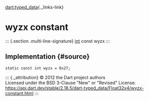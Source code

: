 [dart:typed\_data](../../dart-typed_data/dart-typed_data-library){._links-link}

wyzx constant
=============

::: {.section .multi-line-signature}
[int](../../dart-core/int-class) const wyzx
:::

Implementation {#source}
--------------

``` {.language-dart data-language="dart"}
static const int wyzx = 0x27;
```

::: {._attribution}
© 2012 the Dart project authors\
Licensed under the BSD 3-Clause \"New\" or \"Revised\" License.\
<https://api.dart.dev/stable/2.18.5/dart-typed_data/Float32x4/wyzx-constant.html>
:::
